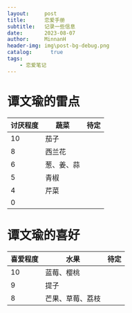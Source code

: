 ```yaml
---
layout:     post
title:      恋爱手册
subtitle:   记录一些信息
date:       2023-08-07
author:     MinnanH
header-img: img\post-bg-debug.png
catalog: 	  true
tags:
    - 恋爱笔记
---
```


# 谭文瑜的雷点

| 讨厌程度  | 蔬菜 | 待定 |
|-------|-------|-------|
| 10 | 茄子 |
| 8 | 西兰花 |
| 6 | 葱、姜、蒜 |  |
| 5 | 青椒 |  |
| 4 | 芹菜 |
| 0 |  |

# 谭文瑜的喜好
| 喜爱程度  | 水果 | 待定 |
|-------|-------|-------|
| 10 | 蓝莓、樱桃 |
| 9 | 提子 |
| 8 | 芒果、草莓、荔枝 |

